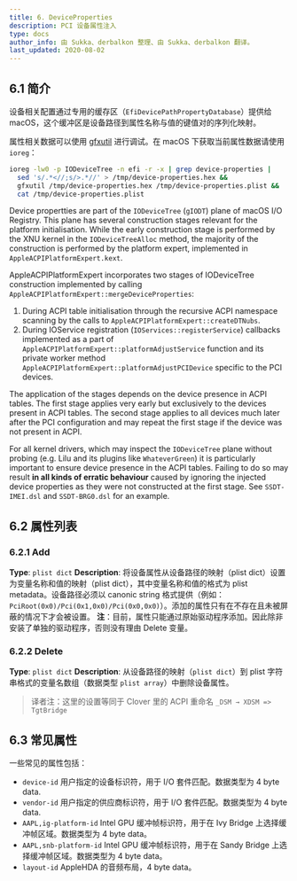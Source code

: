 ```yaml
---
title: 6. DeviceProperties
description: PCI 设备属性注入
type: docs
author_info: 由 Sukka、derbalkon 整理、由 Sukka、derbalkon 翻译。
last_updated: 2020-08-02
---
```


## 6.1 简介

设备相关配置通过专用的缓存区（`EfiDevicePathPropertyDatabase`）提供给 macOS，这个缓冲区是设备路径到属性名称与值的键值对的序列化映射。

属性相关数据可以使用 [gfxutil](https://github.com/acidanthera/gfxutil) 进行调试。在 macOS 下获取当前属性数据请使用 `ioreg`：

```bash
ioreg -lw0 -p IODeviceTree -n efi -r -x | grep device-properties |
  sed 's/.*<//;s/>.*//' > /tmp/device-properties.hex &&
  gfxutil /tmp/device-properties.hex /tmp/device-properties.plist &&
  cat /tmp/device-properties.plist
```

Device propertties are part of the `IODeviceTree` (`gIODT`) plane of macOS I/O Registry. This plane has several construction stages relevant for the platform initialisation. While the early construction stage is performed by the XNU kernel in the `IODeviceTreeAlloc` method, the majority of the construction is performed by the platform expert, implemented in `AppleACPIPlatformExpert.kext`.

AppleACPIPlatformExpert incorporates two stages of IODeviceTree construction implemented by calling `AppleACPIPlatformExpert::mergeDeviceProperties`:

1. During ACPI table initialisation through the recursive ACPI namespace scanning by the calls to `AppleACPIPlatformExpert::createDTNubs`.
2. During IOService registration (`IOServices::registerService`) callbacks implemented as a part of `AppleACPIPlatformExpert::platformAdjustService` function and its private worker method `AppleACPIPlatformExpert::platformAdjustPCIDevice` specific to the PCI devices.

The application of the stages depends on the device presence in ACPI tables. The first stage applies very early but exclusively to the devices present in ACPI tables. The second stage applies to all devices much later after the PCI configuration and may repeat the first stage if the device was not present in ACPI.

For all kernel drivers, which may inspect the `IODeviceTree` plane without probing (e.g. Lilu and its plugins like `WhateverGreen`) it is particularly important to ensure device presence in the ACPI tables. Failing to do so may result **in all kinds of erratic behaviour** caused by ignoring the injected device properties as they were not constructed at the first stage. See `SSDT-IMEI.dsl` and `SSDT-BRG0.dsl` for an example.

## 6.2 属性列表

### 6.2.1 Add

**Type**: `plist dict`
**Description**: 将设备属性从设备路径的映射（plist dict）设置为变量名称和值的映射（plist dict），其中变量名称和值的格式为 plist metadata。设备路径必须以 canonic string 格式提供（例如： `PciRoot(0x0)/Pci(0x1,0x0)/Pci(0x0,0x0)`）。添加的属性只有在不存在且未被屏蔽的情况下才会被设置。
**注**：目前，属性只能通过原始驱动程序添加。因此除非安装了单独的驱动程序，否则没有理由 Delete 变量。

### 6.2.2 Delete

**Type**: `plist dict`
**Description**: 从设备路径的映射（`plist dict`）到 plist 字符串格式的变量名数组（数据类型 `plist array`）中删除设备属性。

> 译者注：这里的设置等同于 Clover 里的 ACPI 重命名 `_DSM → XDSM => TgtBridge`

## 6.3 常见属性

一些常见的属性包括：

- `device-id`
  用户指定的设备标识符，用于 I/O 套件匹配。数据类型为 4 byte data.
- `vendor-id`
  用户指定的供应商标识符，用于 I/O 套件匹配。数据类型为 4 byte data.
- `AAPL,ig-platform-id`
  Intel GPU 缓冲帧标识符，用于在 Ivy Bridge 上选择缓冲帧区域。数据类型为 4 byte data。
- `AAPL,snb-platform-id`
  Intel GPU 缓冲帧标识符，用于在 Sandy Bridge 上选择缓冲帧区域。数据类型为 4 byte data。
- `layout-id`
  AppleHDA 的音频布局，4 byte data。
